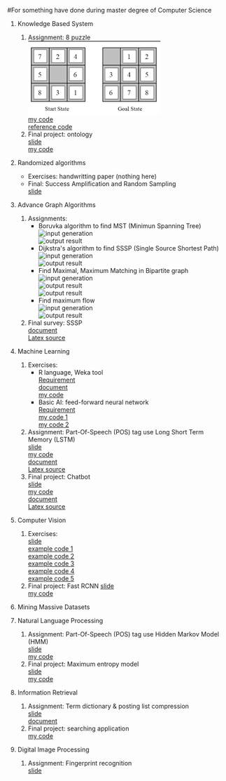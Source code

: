 #For something have done during master degree of Computer Science

1. Knowledge Based System
    1. Assignment: 8 puzzle  
        ![Requirement](img/8puzzle.png)  
        [my code](https://drive.google.com/open?id=0B_p-lckY-aySZktLVkxQblpNVzA)  
        [reference code](https://drive.google.com/open?id=0B_p-lckY-aySaFF0SzhELU1DWUE)  
    1. Final project: ontology  
        [slide](https://drive.google.com/open?id=0B_p-lckY-aySSzZfajFfNlIxdHM)  
        [my code](https://drive.google.com/open?id=0B_p-lckY-aySbEZ6Ry02c0JTbnc)  

1. Randomized algorithms
    * Exercises: handwritting paper (nothing here)  
    * Final: Success Amplification and Random Sampling  
        [slide](https://drive.google.com/open?id=0B_p-lckY-aySZVFySU1wWGZiZkE)  

1. Advance Graph Algorithms
    1. Assignments:
        * Boruvka algorithm to find MST (Minimun Spanning Tree)  
            ![input generation](https://drive.google.com/open?id=0B_p-lckY-aySelM2Q0RZcXZNMk0)  
            ![output result](https://drive.google.com/open?id=0B_p-lckY-ayST1hONDJ2SnAxbnc)  
        * Dijkstra's algorithm to find SSSP (Single Source Shortest Path)  
            ![input generation](https://drive.google.com/open?id=0B_p-lckY-aySNVRrcWFSZ0NrTVU)  
            ![output result](https://drive.google.com/open?id=0B_p-lckY-aySTGFBVWtFTjZtSWM)  
        * Find Maximal, Maximum Matching in Bipartite graph  
            ![input generation](https://drive.google.com/open?id=0B_p-lckY-aySY0VQb2lpbzVXem8)  
            ![output result](https://drive.google.com/open?id=0B_p-lckY-aySeVNzdmR4YTQ1aU0)  
            ![output result](https://drive.google.com/open?id=0B_p-lckY-aySVUtrdnhIU25KN3c)  
        * Find maximum flow  
            ![input generation](https://drive.google.com/open?id=0B_p-lckY-aySQ1pab2F0N3dfM3c)  
            ![output result](https://drive.google.com/open?id=0B_p-lckY-aySZWU5aWxaMElQZHM)  
    1. Final survey: SSSP  
        [document](https://drive.google.com/open?id=0B_p-lckY-aySaXpjLTdwQTNNWWM)  
        [Latex source](https://drive.google.com/open?id=0B_p-lckY-aySUHpkQmtfejUzbEU)  

1. Machine Learning
    1. Exercises:
        * R language, Weka tool  
            [Requirement](https://drive.google.com/open?id=0B_p-lckY-aySdTByWVJZM09LTVE)  
            [document](https://drive.google.com/open?id=0B_p-lckY-aySR2V0VE5OQ2ozNHc)  
            [my code](https://drive.google.com/open?id=0B_p-lckY-aySQk9wSGlfeHZfYzA)  
        * Basic AI: feed-forward neural network  
            [Requirement](https://drive.google.com/open?id=0B_p-lckY-aySRlhPOS1LSlB1UUE)  
            [my code 1](https://drive.google.com/open?id=0B_p-lckY-aySUUpRT1VrLXhyX1E)  
            [my code 2](https://drive.google.com/open?id=0B_p-lckY-aySc19pbWlyeTlIRlk)  
    1. Assignment: Part-Of-Speech (POS) tag use Long Short Term Memory (LSTM)  
        [slide](https://drive.google.com/open?id=0B_p-lckY-aySd1NmenVtUTVTZUU)  
        [my code](https://drive.google.com/open?id=0B_p-lckY-aySaC1zOHR4Z0RudW8)  
        [document](https://drive.google.com/open?id=0B_p-lckY-aySXzAwZnBXMk9WMzQ)  
        [Latex source](https://drive.google.com/open?id=0B_p-lckY-aySV0Z3c1gwYklwaDg)  
    1. Final project: Chatbot  
        [slide](https://drive.google.com/open?id=0B_p-lckY-aySTVVCU2dHMmtqcFk)  
        [my code](https://drive.google.com/open?id=0B_p-lckY-aySM0NaZW1NUmNrRjg)  
        [document](https://drive.google.com/open?id=0B_p-lckY-ayScE8xdm02NEpTalU)  
        [Latex source](https://drive.google.com/open?id=0B_p-lckY-aySNURuMkNuWW5Gc1E)  

1. Computer Vision
    1. Exercises:  
        [slide](https://drive.google.com/open?id=0B_p-lckY-aySTWNHSFN2cjFJWWM)  
        [example code 1](https://drive.google.com/open?id=0B_p-lckY-aySNVJqdndXd3I5WVk)  
        [example code 2](https://drive.google.com/open?id=0B_p-lckY-aySSGpEdkZBNDY2NnM)  
        [example code 3](https://drive.google.com/open?id=0B_p-lckY-aySajEybkhvN2xweGs)  
        [example code 4](https://drive.google.com/open?id=0B_p-lckY-aySZE5nbE5uYWZKNXM)  
        [example code 5](https://drive.google.com/open?id=0B_p-lckY-aySTTV2OF8wa1VoVDA)  
    1. Final project: Fast RCNN
        [slide](https://drive.google.com/open?id=0B_p-lckY-aySSm4wM2Q3UXlWOVE)  
        [my code](link)  

1. Mining Massive Datasets

1. Natural Language Processing
    1. Assignment: Part-Of-Speech (POS) tag use Hidden Markov Model (HMM)  
        [slide](https://drive.google.com/open?id=0B_p-lckY-aySb01sUlRiWUJWZUU)  
        [my code](https://drive.google.com/open?id=0B_p-lckY-ayScnVzdnhmV1dKUDA)  
    1. Final project: Maximum entropy model  
        [slide](https://drive.google.com/open?id=1DBN6ZY9jxfj3H3_m7dokK0_EOBfMu8q2)  
        [my code](link)  

1. Information Retrieval
    1. Assignment: Term dictionary & posting list compression  
        [slide](https://drive.google.com/open?id=1cAiDYSOeMKFkO7BZldcyoBWMh6JI78HX)  
        [document](https://drive.google.com/open?id=167D1DA7uf9A3dGs3MY5VX8cev-cGffrF)  
    1. Final project: searching application  
        [my code](https://github.com/tthuanst/tdt_ir)  

1. Digital Image Processing
    1. Assignment: Fingerprint recognition  
        [slide](https://drive.google.com/open?id=1TuvWdM-sEQS4NaC77dGX7HT0MNeAaKS8)
